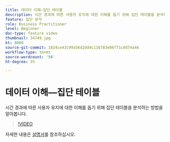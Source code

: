 ```yaml
---
title: 데이터 이해—집단 테이블
description: 시간 경과에 따른 사용자 유지에 대한 이해를 돕기 위해 집단 테이블을 분석하는 방법을 알아봅니다.
feature: 집단 분석
role: Business Practitioner
level: Beginner
doc-type: feature video
thumbnail: 34749.jpg
kt: 8060
source-git-commit: 1824ce43c99a56d2dd4c116783e06f71c0d74a46
workflow-type: tm+mt
source-wordcount: '56'
ht-degree: 3%

---
```



# 데이터 이해—집단 테이블

시간 경과에 따른 사용자 유지에 대한 이해를 돕기 위해 집단 테이블을 분석하는 방법을 알아봅니다.

>[!VIDEO](https://video.tv.adobe.com/v/331788/?quality=12&learn=on)

자세한 내용은 [설명서](https://experienceleague.adobe.com/docs/analytics/analyze/analysis-workspace/visualizations/cohort-table/cohort-analysis.html?lang=en)를 참조하십시오.
